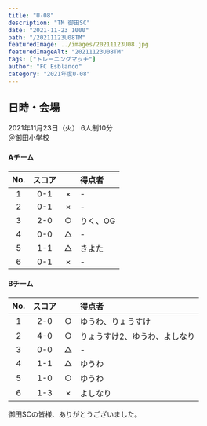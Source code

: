 ```yaml
---
title: "U-08"
description: "TM 御田SC"
date: "2021-11-23 1000"
path: "/20211123U08TM"
featuredImage: ../images/20211123U08.jpg
featuredImageAlt: "20211123U08TM"
tags: ["トレーニングマッチ"]
author: "FC Esblanco"
category: "2021年度U-08"
---
```


## 日時・会場

2021年11月23日（火）
6人制10分  
＠御田小学校

#### Aチーム

| No.| スコア |   | 得点者  |
|:--:|:------:|:-:|:--------|
| 1  | 0-1 | × |- |
| 2  | 0-1 | × |- |
| 3  | 2-0 | ○ |りく、OG|
| 4  | 0-0 | △ |- |
| 5  | 1-1 | △ |きよた |
| 6  | 0-1 | × |- |

#### Bチーム

| No.| スコア |   | 得点者  |
|:--:|:------:|:-:|:--------|
| 1  | 2-0 | ○ |ゆうわ、りょうすけ|
| 2  | 4-0 | ○ |りょうすけ2、ゆうわ、よしなり |
| 3  | 0-0 | △ |-| 
| 4  | 1-1 | △ |ゆうわ|
| 5  | 1-0 | ○ |ゆうわ|
| 6  | 1-3 | × |よしなり|


御田SCの皆様、ありがとうございました。
